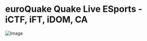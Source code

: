 # euroQuake Quake Live ESports - iCTF, iFT, iDOM, CA

![Image](https://github.com/euroquake/eQ-Quake-Live/blob/main/img/1080P_Logo_00000.jpg)
